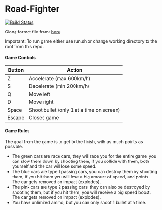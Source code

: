 # Road-Fighter
[![Build Status](https://travis-ci.com/landerdr/Road-Fighter.svg?token=kHdYqstEjn9LocAvPi4v&branch=master)](https://travis-ci.com/LanderDeRoeck/Road-Fighter)

Clang format file from: [here](https://github.com/broeckho/prog2)

Important: To run game either use run.sh or change working directory to the root from this repo.

#### Game Controls

Button | Action
------|-------
Z | Accelerate (max 600km/h)
S | Decelerate (min 200km/h)
Q | Move left
D | Move right
Space | Shoot bullet (only 1 at a time on screen)
Escape | Closes game

#### Game Rules

The goal from the game is to get to the finish, with as much points as possible.

- The green cars are race cars, they will race you for the entire game, you can slow them down by shooting them, if you collide with them, both yourself and the car will lose some speed.
- The blue cars are type 1 passing cars, you can destroy them by shooting them, if you hit them you will lose a big amount of speed, and points. The car gets removed on impact (explodes).
- The pink cars are type 2 passing cars, they can also be destroyed by shooting them, but if you hit them, you will receive a big speed boost. The car gets removed on impact (explodes).
- You have unlimited ammo, but you can only shoot 1 bullet at a time.